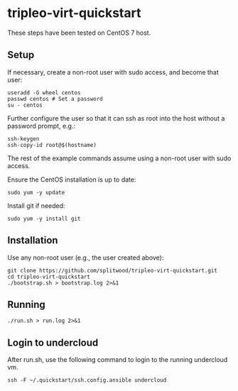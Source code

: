 # tripleo-virt-quickstart

These steps have been tested on CentOS 7 host.

Setup
-----

If necessary, create a non-root user with sudo access, and become that user:

    useradd -G wheel centos
    passwd centos # Set a password
    su - centos

Further configure the user so that it can ssh as root into the host without a
password prompt, e.g.:

    ssh-keygen
    ssh-copy-id root@$(hostname)

The rest of the example commands assume using a non-root user with sudo
access.

Ensure the CentOS installation is up to date:

    sudo yum -y update

Install git if needed:

    sudo yum -y install git

Installation
------------

Use any non-root user (e.g., the user created above):

    git clone https://github.com/splitwood/tripleo-virt-quickstart.git
    cd tripleo-virt-quickstart
    ./bootstrap.sh > bootstrap.log 2>&1

Running
-------
    ./run.sh > run.log 2>&1

Login to undercloud
-------------------

After run.sh, use the following command to login to the running undercloud vm.

    ssh -F ~/.quickstart/ssh.config.ansible undercloud
